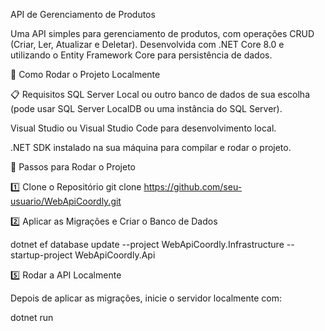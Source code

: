 API de Gerenciamento de Produtos

Uma API simples para gerenciamento de produtos, com operações CRUD (Criar, Ler, Atualizar e Deletar). Desenvolvida com .NET Core 8.0 e utilizando o Entity Framework Core para persistência de dados.

🚀 Como Rodar o Projeto Localmente

📋 Requisitos
SQL Server Local ou outro banco de dados de sua escolha (pode usar SQL Server LocalDB ou uma instância do SQL Server).

Visual Studio ou Visual Studio Code para desenvolvimento local.

.NET SDK instalado na sua máquina para compilar e rodar o projeto.

🔧 Passos para Rodar o Projeto

1️⃣ Clone o Repositório
   git clone https://github.com/seu-usuario/WebApiCoordly.git

2️⃣ Aplicar as Migrações e Criar o Banco de Dados

dotnet ef database update --project WebApiCoordly.Infrastructure --startup-project WebApiCoordly.Api

5️⃣ Rodar a API Localmente

Depois de aplicar as migrações, inicie o servidor localmente com:

dotnet run
